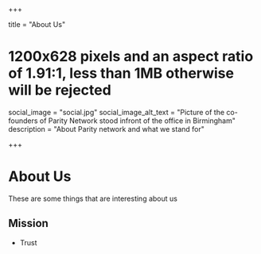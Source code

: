 +++

title = "About Us"
# 1200x628 pixels and an aspect ratio of 1.91:1, less than 1MB otherwise will be rejected
social_image = "social.jpg"
social_image_alt_text = "Picture of the co-founders of Parity Network stood infront of the office in Birmingham"
description = "About Parity network and what we stand for"

+++

# About Us

These are some things that are interesting about us

## Mission

- Trust
